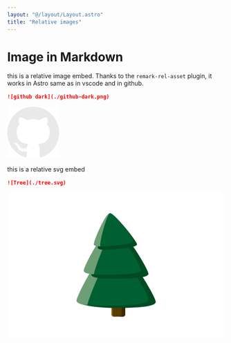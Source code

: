 ```yaml
---
layout: "@/layout/Layout.astro"
title: "Relative images"
---
```

# Image in Markdown
this is a relative image embed. Thanks to the `remark-rel-asset` plugin, it works in Astro same as in vscode and in github.

```markdown
![github dark](./github-dark.png)
```

![github dark](./github-dark.png)

this is a relative svg embed


```markdown
![Tree](./tree.svg)
```

![Tree](./tree.svg)
